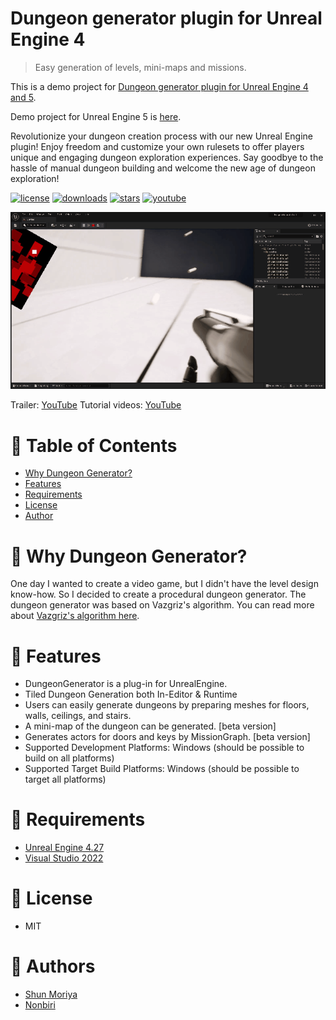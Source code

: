 # Dungeon generator plugin for Unreal Engine 4

> Easy generation of levels, mini-maps and missions.

This is a demo project for [Dungeon generator plugin for Unreal Engine 4 and 5](https://www.unrealengine.com/marketplace/slug/36a8b87d859f44439cfe1515975d7197).

Demo project for Unreal Engine 5 is [here](https://github.com/shun126/UE5-DungeonGeneratorDemo).

Revolutionize your dungeon creation process with our new Unreal Engine plugin! Enjoy freedom and customize your own rulesets to offer players unique and engaging dungeon exploration experiences. Say goodbye to the hassle of manual dungeon building and welcome the new age of dungeon exploration!

[![license](https://img.shields.io/github/license/shun126/UE4-DungeonGeneratorDemo)](https://github.com/shun126/UE4-DungeonGeneratorDemo/blob/main/LICENSE)
[![downloads](https://img.shields.io/github/downloads/shun126/UE4-DungeonGeneratorDemo/total)](https://github.com/shun126/UE4-DungeonGeneratorDemo/releases)
[![stars](https://img.shields.io/github/stars/shun126/UE4-DungeonGeneratorDemo?style=social)](https://github.com/shun126/UE4-DungeonGeneratorDemo/stargazers)
[![youtube](https://img.shields.io/youtube/views/HIW4mRt2_AA?style=social)](https://youtu.be/HIW4mRt2_AA)

![Screenshot](Document/Screenshot.gif)

Trailer: [YouTube](https://youtu.be/HIW4mRt2_AA)
Tutorial videos: [YouTube](https://www.youtube.com/playlist?list=PLlMDkSa8bQnK4PDIfkXYorQIucn47ifKO)

# 🚩 Table of Contents
- [Why Dungeon Generator?](#-why-dungeon-generator)
- [Features](#-features)
- [Requirements](#-requirements)
- [License](#-license)
- [Author](#-authors)

# 🤔 Why Dungeon Generator?

One day I wanted to create a video game, but I didn't have the level design know-how. So I decided to create a procedural dungeon generator.
The dungeon generator was based on Vazgriz's algorithm. You can read more about [Vazgriz's algorithm here](https://vazgriz.com/119/procedurally-generated-dungeons/).

# 🎨 Features

* DungeonGenerator is a plug-in for UnrealEngine.
* Tiled Dungeon Generation both In-Editor & Runtime
* Users can easily generate dungeons by preparing meshes for floors, walls, ceilings, and stairs.
* A mini-map of the dungeon can be generated. [beta version]
* Generates actors for doors and keys by MissionGraph. [beta version]
* Supported Development Platforms: Windows (should be possible to build on all platforms)
* Supported Target Build Platforms: Windows (should be possible to target all platforms)

# 🔧 Requirements
* [Unreal Engine 4.27](https://www.unrealengine.com/unreal-engine-5)
* [Visual Studio 2022](https://visualstudio.microsoft.com/)

# 📜 License
* MIT

# 👾 Authors
* [Shun Moriya](https://twitter.com/moriya_zx25r)
* [Nonbiri](https://www.youtube.com/channel/UCkLXe57GpUyaOoj2ycREU1Q)
